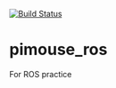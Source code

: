 [![Build Status](https://travis-ci.org/Riputhio/pimouse_ros.svg?branch=master)](https://travis-ci.org/Riputhio/pimouse_ros)

# pimouse_ros
For ROS practice
